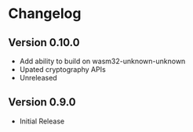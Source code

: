 # Changelog

## Version 0.10.0
- Add ability to build on wasm32-unknown-unknown
- Upated cryptography APIs
- Unreleased

## Version 0.9.0

- Initial Release
